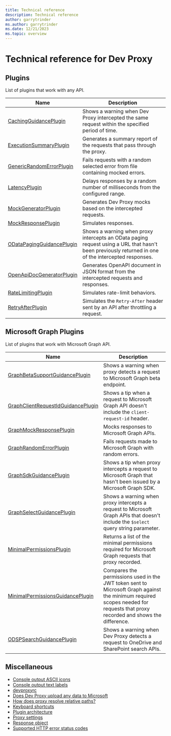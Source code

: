 ```yaml
---
title: Technical reference
description: Technical reference
author: garrytrinder
ms.author: garrytrinder
ms.date: 12/21/2023
ms.topic: overview
---
```


# Technical reference for Dev Proxy

## Plugins

List of plugins that work with any API.

Name | Description
--- | ---
[CachingGuidancePlugin](./cachingguidanceplugin.md)|Shows a warning when Dev Proxy intercepted the same request within the specified period of time.
[ExecutionSummaryPlugin](./executionsummaryplugin.md)|Generates a summary report of the requests that pass through the proxy.
[GenericRandomErrorPlugin](./genericrandomerrorplugin.md)|Fails requests with a random selected error from file containing mocked errors.
[LatencyPlugin](./latencyplugin.md)|Delays responses by a random number of milliseconds from the configured range.
[MockGeneratorPlugin](./mockgeneratorplugin.md)|Generates Dev Proxy mocks based on the intercepted requests.
[MockResponsePlugin](./mockresponseplugin.md)|Simulates responses.
[ODataPagingGuidancePlugin](./odatapagingguidanceplugin.md)|Shows a warning when proxy intercepts an OData paging request using a URL that hasn't been previously returned in one of the intercepted responses.
[OpenApiDocGeneratorPlugin](./openapidocgeneratorplugin.md)|Generates OpenAPI document in JSON format from the intercepted requests and responses.
[RateLimitingPlugin](./ratelimitingplugin.md)|Simulates rate-limit behaviors.
[RetryAfterPlugin](./retryafterplugin.md)|Simulates the `Retry-After` header sent by an API after throttling a request.

## Microsoft Graph Plugins

List of plugins that work with Microsoft Graph API.

Name | Description
--- | ---
[GraphBetaSupportGuidancePlugin](./graphbetasupportguidanceplugin.md)|Shows a warning when proxy detects a request to Microsoft Graph beta endpoint.
[GraphClientRequestIdGuidancePlugin](./graphclientrequestidguidanceplugin.md)|Shows a tip when a request to Microsoft Graph API doesn't include the `client-request-id` header.
[GraphMockResponsePlugin](./graphmockresponseplugin.md)|Mocks responses to Microsoft Graph APIs.
[GraphRandomErrorPlugin](./graphrandomerrorplugin.md)|Fails requests made to Microsoft Graph with random errors.
[GraphSdkGuidancePlugin](./graphsdkguidanceplugin.md)|Shows a tip when proxy intercepts a request to Microsoft Graph that hasn't been issued by a Microsoft Graph SDK.
[GraphSelectGuidancePlugin](./graphselectguidanceplugin.md)|Shows a warning when proxy intercepts a request to Microsoft Graph APIs that doesn't include the `$select` query string parameter.
[MinimalPermissionsPlugin](./minimalpermissionsplugin.md)|Returns a list of the minimal permissions required for Microsoft Graph requests that proxy recorded.
[MinimalPermissionsGuidancePlugin](./minimalpermissionsguidanceplugin.md)|Compares the permissions used in the JWT token sent to Microsoft Graph against the minimum required scopes needed for requests that proxy recorded and shows the difference.
[ODSPSearchGuidancePlugin](./odspsearchguidanceplugin.md)|Shows a warning when Dev Proxy detects a request to OneDrive and SharePoint search APIs.

## Miscellaneous

- [Console output ASCII icons](./Console-output-ASCII-icons.md)
- [Console output text labels](./Console-output-text-labels.md)
- [devproxyrc](./devproxyrc.md)
- [Does Dev Proxy upload any data to Microsoft](./does-dev-proxy-upload-any-data-to-microsoft.md)
- [How does proxy resolve relative paths?](./resolve-relative-paths.md)
- [Keyboard shortcuts](./Keyboard-shortcuts.md)
- [Plugin architecture](./plugin-architecture.md)
- [Proxy settings](./Proxy-settings.md)
- [Response object](./Response-object.md)
- [Supported HTTP error status codes](./Supported-HTTP-error-status-codes.md)
